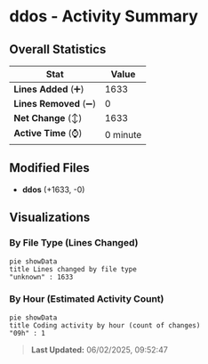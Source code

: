 # ddos - Activity Summary 

## Overall Statistics

| Stat                   | Value                                                             |
| ---------------------- | ----------------------------------------------------------------- |
| **Lines Added** (➕)   | 1633                                          |
| **Lines Removed** (➖) | 0                                        |
| **Net Change** (↕)    | 1633                |
| **Active Time** (⌚)   | 0 minute |


## Modified Files
- **ddos** (+1633, -0)

## Visualizations

### By File Type (Lines Changed)

```mermaid
pie showData
title Lines changed by file type
"unknown" : 1633
```

### By Hour (Estimated Activity Count)

```mermaid
pie showData
title Coding activity by hour (count of changes)
"09h" : 1
```


> **Last Updated:** 06/02/2025, 09:52:47